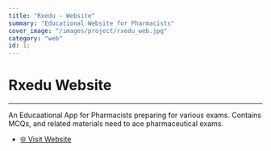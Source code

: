 ```yaml
---
title: "Rxedu - Website"
summary: "Educational Website for Pharmacists"
cover_image: "/images/project/rxedu_web.jpg"
category: "web"
id: 1;
---
```


# Rxedu Website

---

An Educaational App for Pharmacists preparing for various exams. Contains MCQs, and related materials need to ace pharmaceutical exams.

- [🌐 Visit Website](https://rxedu.org/)
